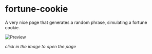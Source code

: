 # fortune-cookie
A very nice page that generates a random phrase, simulating a fortune cookie.

![Preview](github/imgs/preview.png)

*click in the image to open the page*


